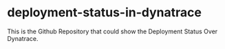 # deployment-status-in-dynatrace
This is the Github Repository that could show the Deployment Status Over Dynatrace.
